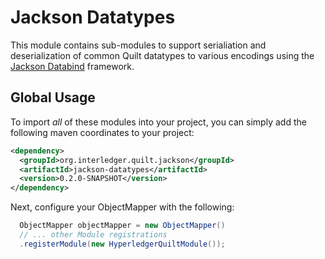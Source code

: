 # Jackson Datatypes
This module contains sub-modules to support serialiation and deserialization of common Quilt datatypes
to various encodings using the [Jackson Databind](https://github.com/FasterXML/jackson-databind/issues) 
framework. 

## Global Usage
To import _all_ of these modules into your project, you can simply add the following maven coordinates
to your project:

```xml
<dependency>
  <groupId>org.interledger.quilt.jackson</groupId>
  <artifactId>jackson-datatypes</artifactId>
  <version>0.2.0-SNAPSHOT</version>
</dependency>
```

Next, configure your ObjectMapper with the following:

```java
  ObjectMapper objectMapper = new ObjectMapper()
  // ... other Module registrations
  .registerModule(new HyperledgerQuiltModule());
```